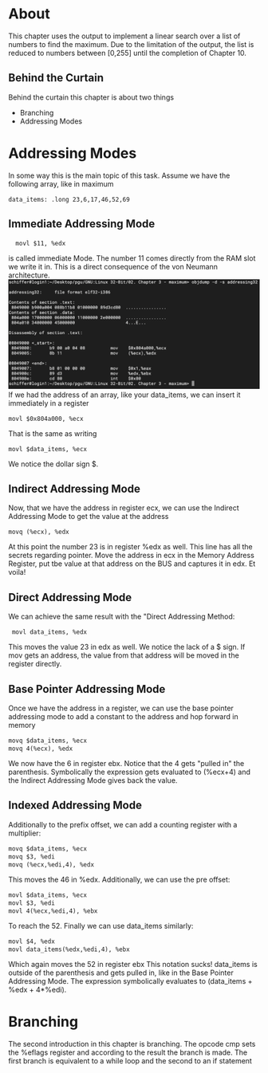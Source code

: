 # About
This chapter uses the output to implement a linear search over a list of
numbers to find the maximum. Due to the limitation of the output, the list
is reduced to numbers between [0,255] until the completion of Chapter 10.

## Behind the Curtain
Behind the curtain this chapter is about two things
- Branching
- Addressing Modes

# Addressing Modes
In some way this is the main topic of this task.
Assume we have the following array, like in maximum
```
data_items: .long 23,6,17,46,52,69
```
## Immediate Addressing Mode
```
  movl $11, %edx
```
is called immediate Mode. The number 11 comes directly from the RAM slot we write it in. This is a direct consequence of the von Neumann architecture.
![alt text](https://github.com/MarekSchiffer/pgu/blob/main/GNU%3ALinux%2032-Bit/02.%20Chapter%203%20-%20maximum/Screenshots/Addressing32.png)
If we had the address of an array, like your data\_items, we can insert it immediately in a register
```
movl $0x804a000, %ecx
```
That is the same as writing
```
movl $data_items, %ecx
```
We notice the dollar sign $.
## Indirect Addressing Mode
Now, that we have the address in register ecx, we can
use the Indirect Addressing Mode to get the value at the address
```
movq (%ecx), %edx
```
At this point the number 23 is in register %edx as well. 
This line has all the secrets regarding pointer. Move the
address in ecx in the Memory Address Register, put
tbe value at that address on the BUS and captures it in edx.
Et voila!
## Direct Addressing Mode
We can achieve the same result with the "Direct Addressing Method:
```
 movl data_items, %edx
```
This moves the value 23 in edx as well. 
We notice the lack of a $ sign. If mov gets an address,
the value from that address will be moved in the register
directly.
## Base Pointer Addressing Mode
Once we have the address in a register, we can use the base
pointer addressing mode to add a constant to the address and
hop forward in memory
```
movq $data_items, %ecx
movq 4(%ecx), %edx
```
We now have the 6 in register ebx. Notice that the 4 gets "pulled in" the 
parenthesis. Symbolically the expression gets evaluated to (%ecx+4) and the
Indirect Addressing Mode gives back the value.

## Indexed Addressing Mode
Additionally to the prefix offset, we can add a counting register with a multiplier:
```
movq $data_items, %ecx
movq $3, %edi
movq (%ecx,%edi,4), %edx
```
This moves the 46 in %edx. Additionally, we can use the pre offset:
```
movl $data_items, %ecx
movl $3, %edi
movl 4(%ecx,%edi,4), %ebx
```
To reach the 52. Finally we can use data\_items similarly:
```
movl $4, %edx
movl data_items(%edx,%edi,4), %ebx
```
Which again moves the 52 in register ebx
This notation sucks! 
data\_items is outside of the parenthesis and gets pulled in, like in the
Base Pointer Addressing Mode. The expression symbolically evaluates to
(data_items + %edx + 4*%edi).  

# Branching
The second introduction in this chapter is branching. The opcode cmp sets
the %eflags register and according to the result the branch is made.
The first branch is equivalent to a while loop and the second to an if statement


